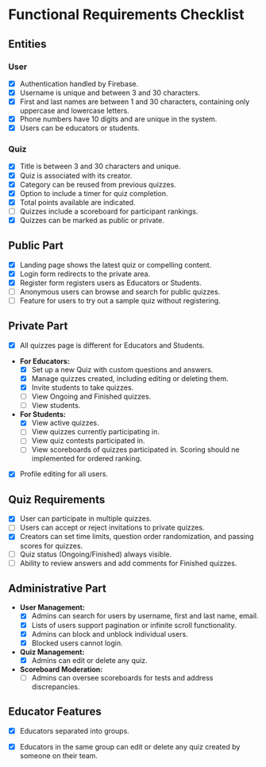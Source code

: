 # Functional Requirements Checklist

## Entities

### User
- [x] Authentication handled by Firebase.
- [x] Username is unique and between 3 and 30 characters.
- [x] First and last names are between 1 and 30 characters, containing only uppercase and lowercase letters.
- [x] Phone numbers have 10 digits and are unique in the system.
- [x] Users can be educators or students.

### Quiz
- [x] Title is between 3 and 30 characters and unique.
- [x] Quiz is associated with its creator.
- [x] Category can be reused from previous quizzes.
- [x] Option to include a timer for quiz completion.
- [x] Total points available are indicated.
- [ ] Quizzes include a scoreboard for participant rankings.
- [x] Quizzes can be marked as public or private.

## Public Part
- [x] Landing page shows the latest quiz or compelling content.
- [x] Login form redirects to the private area.
- [x] Register form registers users as Educators or Students.
- [ ] Anonymous users can browse and search for public quizzes.
- [ ] Feature for users to try out a sample quiz without registering.

## Private Part
- [x] All quizzes page is different for Educators and Students.
- **For Educators:**
  - [x] Set up a new Quiz with custom questions and answers.
  - [x] Manage quizzes created, including editing or deleting them.
  - [x] Invite students to take quizzes.
  - [ ] View Ongoing and Finished quizzes.
  - [ ] View students.
- **For Students:**
  - [x] View active quizzes.
  - [ ] View quizzes currently participating in.
  - [ ] View quiz contests participated in.
  - [ ] View scoreboards of quizzes participated in. Scoring should ne implemented for ordered ranking.
- [x] Profile editing for all users.

## Quiz Requirements
- [x] User can participate in multiple quizzes.
- [ ] Users can accept or reject invitations to private quizzes.
- [x] Creators can set time limits, question order randomization, and passing scores for quizzes.
- [ ] Quiz status (Ongoing/Finished) always visible.
- [ ] Ability to review answers and add comments for Finished quizzes.

## Administrative Part
- **User Management:**
  - [x] Admins can search for users by username, first and last name, email.
  - [x] Lists of users support pagination or infinite scroll functionality.
  - [x] Admins can block and unblock individual users.
  - [x] Blocked users cannot login.
- **Quiz Management:**
  - [x] Admins can edit or delete any quiz.
- **Scoreboard Moderation:**
  - [ ] Admins can oversee scoreboards for tests and address discrepancies.

## Educator Features 
- [x] Educators separated into groups.
- [x] Educators in the same group can edit or delete any quiz created by someone on their team.



